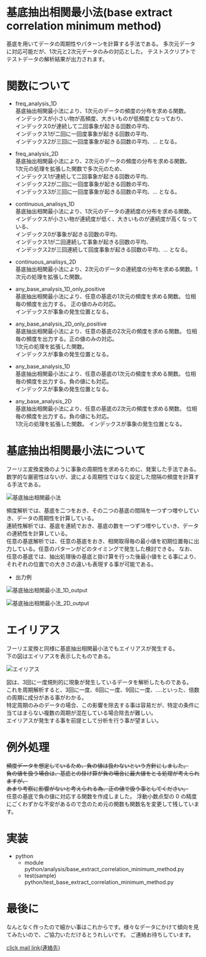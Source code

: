 # 基底抽出相関最小法(base extract correlation minimum method)  

基底を用いてデータの周期性やパターンを計算する手法である。
多次元データに対応可能だが、1次元と2次元データのみの対応とした。
テストスクリプトでテストデータの解析結果が出力されます。  

# 関数について  
- freq_analysis_1D  
基底抽出相関最小法により、1次元のデータの頻度の分布を求める関数。  
インデックスが小さい物が高頻度、大きいものが低頻度となっており、  
インデックス0が連続して二回事象が起きる回数の平均、  
インデックス1が二回に一回度事象が起きる回数の平均、  
インデックス2が三回に一回度事象が起きる回数の平均、... となる。


- freq_analysis_2D  
基底抽出相関最小法により、2次元のデータの頻度の分布を求める関数。  
1次元の処理を拡張した関数で多次元のため、  
インデックス1が連続して二回事象が起きる回数の平均、  
インデックス2が二回に一回度事象が起きる回数の平均、  
インデックス3が三回に一回度事象が起きる回数の平均、... となる。

- continuous_analisys_1D  
基底抽出相関最小法により、1次元のデータの連続度の分布を求める関数。  
インデックスが小さい物が連続度が低く、大きいものが連続度が高くなっている、  
インデックス0が事象が起きる回数の平均、  
インデックス1が二回連続して事象が起きる回数の平均、  
インデックス2が三回連続して回度事象が起きる回数の平均、... となる。

- continuous_analisys_2D  
基底抽出相関最小法により、2次元のデータの連続度の分布を求める関数。1次元の処理を拡張した関数。

- any_base_analysis_1D_only_positive  
基底抽出相関最小法により、任意の基底の1次元の頻度を求める関数。
位相毎の頻度を出力する。 正の値のみの対応。  
インデックスが事象の発生位置となる。 

- any_base_analysis_2D_only_positive  
基底抽出相関最小法により、任意の基底の2次元の頻度を求める関数。
位相毎の頻度を出力する。正の値のみの対応。  
1次元の処理を拡張した関数。  
インデックスが事象の発生位置となる。 

- any_base_analysis_1D  
基底抽出相関最小法により、任意の基底の1次元の頻度を求める関数。
位相毎の頻度を出力する。負の値にも対応。   
インデックスが事象の発生位置となる。 

- any_base_analysis_2D  
基底抽出相関最小法により、任意の基底の2次元の頻度を求める関数。
位相毎の頻度を出力する。負の値にも対応。    
1次元の処理を拡張した関数。
インデックスが事象の発生位置となる。 


# 基底抽出相関最小法について
フーリエ変換変換のように事象の周期性を求めるために、発案した手法である。  
数学的な厳密性はないが、波による周期性ではなく設定した間隔の頻度を計算する手法である。  

![基底抽出相関最小法](https://user-images.githubusercontent.com/123277284/214430147-3d067414-d5ce-4061-b929-02fc1afeceee.png)

頻度解析では、基底を二つをおき、その二つの基底の間隔を一つずつ増やしていき、データの周期性を計算している。    
連続性解析では、基底を連続でおき、基底の数を一つずつ増やしていき、データの連続性を計算している。  
任意の基底解析では、任意の基底をおき、相関取得毎の最小値を初期位置毎に出力している。任意のパターンがどのタイミングで発生した検討できる。 
なお、任意の基底では、抽出処理後の基底と掛け算を行った後最小値をとる事により、それぞれの位置での大きさの違いも表現する事が可能である。  

- 出力例  

![基底抽出相関最小法_1D_output](https://user-images.githubusercontent.com/123277284/213916168-b9017767-66ae-4818-9dc9-3152c3f23145.png)

![基底抽出相関最小法_2D_output](https://user-images.githubusercontent.com/123277284/213916338-f4979a2b-46a2-4952-ac4d-71ee66215410.png)

# エイリアス
フーリエ変換と同様に基底抽出相関最小法でもエイリアスが発生する。  
下の図はエイリアスを表示したものである。  

![エイリアス](https://user-images.githubusercontent.com/123277284/213925031-55cba1bd-7460-41a2-a844-e47af966cd37.png)

図は、3回に一度規則的に現象が発生しているデータを解析したものである。  
これを周期解析すると、3回に一度、6回に一度、9回に一度、....といった、倍数の周期に成分がある事がわかる。  
特定周期のみのデータの場合、この影響を除去する事は容易だが、特定の条件に当てはまらない複数の周期が混在している場合除去が難しい。  
エイリアスが発生する事を前提として分析を行う事が望ましい。  

# 例外処理
~~頻度データを想定しているため、負の値は扱わないという方針にしました。~~   
~~負の値を扱う場合は、基底との掛け算が負の場合に最大値をとる処理が考えられますが、~~  
~~あまり考察に影響がないと考えられる為、正の値で扱う事としてください。~~  
任意の基底で負の値に対応する関数を作成しました。
浮動小数点型の 0 の精度にごくわずかな不安があるので念のため元の関数も関数名を変更して残しています。

# 実装
- python  
    - module  
    python/analysis/base_extract_correlation_minimum_method.py 
    - test(sample)  
    python/test_base_extract_correlation_minimum_method.py


# 最後に
なんとなく作ったので細かい事はこれからです。様々なデータにかけて傾向を見てみたいので、ご協力いただけるとうれしいです。
ご連絡お待ちしています。  

[click mail link(連絡先)](<mailto:yasuhara.wataru.personal.work@gmail.com>)

